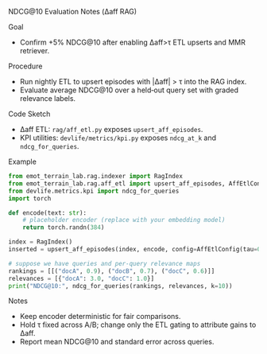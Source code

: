 NDCG@10 Evaluation Notes (Δaff RAG)

Goal
- Confirm +5% NDCG@10 after enabling Δaff>τ ETL upserts and MMR retriever.

Procedure
- Run nightly ETL to upsert episodes with |Δaff| > τ into the RAG index.
- Evaluate average NDCG@10 over a held‑out query set with graded relevance labels.

Code Sketch
- Δaff ETL: `rag/aff_etl.py` exposes `upsert_aff_episodes`.
- KPI utilities: `devlife/metrics/kpi.py` exposes `ndcg_at_k` and `ndcg_for_queries`.

Example
```python
from emot_terrain_lab.rag.indexer import RagIndex
from emot_terrain_lab.rag.aff_etl import upsert_aff_episodes, AffEtlConfig
from devlife.metrics.kpi import ndcg_for_queries
import torch

def encode(text: str):
    # placeholder encoder (replace with your embedding model)
    return torch.randn(384)

index = RagIndex()
inserted = upsert_aff_episodes(index, encode, config=AffEtlConfig(tau=0.25))

# suppose we have queries and per‑query relevance maps
rankings = [[("docA", 0.9), ("docB", 0.7), ("docC", 0.6)]]
relevances = [{"docA": 3.0, "docC": 1.0}]
print("NDCG@10:", ndcg_for_queries(rankings, relevances, k=10))
```

Notes
- Keep encoder deterministic for fair comparisons.
- Hold τ fixed across A/B; change only the ETL gating to attribute gains to Δaff.
- Report mean NDCG@10 and standard error across queries.

